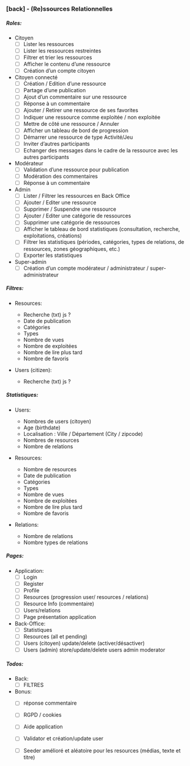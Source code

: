 ### [back] - (Re)ssources Relationnelles

##### Roles:
* Citoyen
    - [ ] Lister les ressources
    - [ ] Lister les ressources restreintes
    - [ ] Filtrer et trier les ressources
    - [ ] Afficher le contenu d’une ressource
    - [ ] Création d’un compte citoyen

* Citoyen connecté
    - [ ] Création / Edition d’une ressource
    - [ ] Partage d’une publication
    - [ ] Ajout d’un commentaire sur une ressource
    - [ ] Réponse à un commentaire
    - [ ] Ajouter / Retirer une ressource de ses favorites
    - [ ] Indiquer une ressource comme exploitée / non exploitée
    - [ ] Mettre de côté une ressource / Annuler
    - [ ] Afficher un tableau de bord de progression
    - [ ] Démarrer une ressource de type Activité/Jeu
    - [ ] Inviter d’autres participants
    - [ ] Echanger des messages dans le cadre de la ressource avec les autres participants

* Modérateur
    - [ ] Validation d’une ressource pour publication
    - [ ] Modération des commentaires
    - [ ] Réponse à un commentaire

* Admin
    - [ ] Lister / Filtrer les ressources en Back Office
    - [ ] Ajouter / Editer une ressource
    - [ ] Supprimer / Suspendre une ressource
    - [ ] Ajouter / Editer une catégorie de ressources
    - [ ] Supprimer une catégorie de ressources
    - [ ] Afficher le tableau de bord statistiques (consultation, recherche, exploitations, créations)
    - [ ] Filtrer les statistiques (périodes, catégories, types de relations, de ressources, zones géographiques, etc.)
    - [ ] Exporter les statistiques

* Super-admin
    - [ ] Création d’un compte modérateur / administrateur / super-administrateur

##### Filtres:
* Resources:
  - Recherche (txt) js ?
  - Date de publication
  - Catégories
  - Types
  - Nombre de vues
  - Nombre de exploitées
  - Nombre de lire plus tard
  - Nombre de favoris

* Users (citizen):
  - Recherche (txt) js ?

##### Statistiques:
* Users:
  - Nombres de users (citoyen)
  - Age (birthdate)
  - Localisation : Ville / Département (City / zipcode)
  - Nombres de resources
  - Nombre de relations

* Resources:
  - Nombre de resources
  - Date de publication
  - Catégories
  - Types
  - Nombre de vues
  - Nombre de exploitées
  - Nombre de lire plus tard
  - Nombre de favoris

* Relations:
  - Nombre de relations
  - Nombre types de relations

##### Pages:
* Application:
  - [ ] Login
  - [ ] Register
  - [ ] Profile
  - [ ] Resources (progression user/ resources / relations)
  - [ ] Resource Info (commentaire)
  - [ ] Users/relations
  - [ ] Page présentation application
* Back-Office:
  - [ ] Statistiques
  - [ ] Resources (all et pending)
  - [ ] Users (citoyen) update/delete (activer/désactiver)
  - [ ] Users (admin) store/update/delete users admin moderator

##### Todos:
* Back:
  - [ ] FILTRES
* Bonus:
  - [ ] réponse commentaire
  - [ ] RGPD / cookies
  - [ ] Aide application
  - [ ] Validator et création/update user
  - [ ] Seeder amélioré et aléatoire pour les resources (médias, texte et titre)

